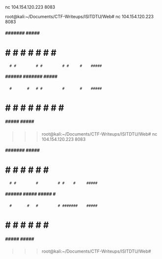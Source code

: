 nc 104.154.120.223 8083

root@kali:~/Documents/CTF-Writeups/ISITDTU/Web# nc 104.154.120.223 8083

 #####  #######          #####   #####           
#     # #        #   #  #     # #     #          
      # #         # #         # #     #    ##### 
 #####  ######  #######  #####   ######          
      #       #   # #         #       #    ##### 
#     # #     #  #   #  #     # #     #          
 #####   #####           #####   #####           
                                                 
>>> root@kali:~/Documents/CTF-Writeups/ISITDTU/Web# nc 104.154.120.223 8083

 #####  #######        #####  #                
#     # #         #   #     # #    #           
      # #         #         # #    #     ##### 
 #####  ######  #####  #####  #    #           
      #       #   #         # #######    ##### 
#     # #     #   #   #     #      #           
 #####   #####         #####       #           
                                               
>>> root@kali:~/Documents/CTF-Writeups/ISITDTU/Web# 

